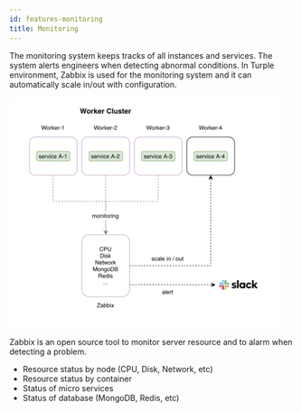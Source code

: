 ```yaml
---
id: features-monitoring
title: Monitoring
---
```


The monitoring system keeps tracks of all instances and services. The system alerts engineers when detecting abnormal conditions. In Turple environment, Zabbix is used for the monitoring system and it can automatically scale in/out with configuration.

<img src="/guide/img/turple14.png" alt="" width="480"/>


Zabbix is an open source tool to monitor server resource and to alarm when detecting a problem. 

- Resource status by node (CPU, Disk, Network, etc)
- Resource status by container
- Status of micro services
- Status of database (MongoDB, Redis, etc)

